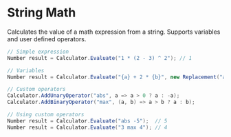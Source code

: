 # String Math
Calculates the value of a math expression from a string.
Supports variables and user defined operators.

```csharp
// Simple expression
Number result = Calculator.Evaluate("1 * (2 - 3) ^ 2"); // 1

// Variables
Number result = Calculator.Evaluate("{a} + 2 * {b}", new Replacement("a", 2), new Replacement("b", 1)); // 4

// Custom operators
Calculator.AddUnaryOperator("abs", a => a > 0 ? a : -a);
Calculator.AddBinaryOperator("max", (a, b) => a > b ? a : b);

// Using custom operators
Number result = Calculator.Evaluate("abs -5");  // 5
Number result = Calculator.Evaluate("3 max 4"); // 4
```
